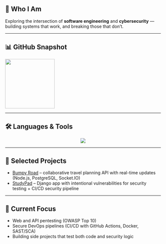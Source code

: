 ## 👤 Who I Am  
Exploring the intersection of **software engineering** and **cybersecurity** — building systems that work, and breaking those that don’t.  

---

## 📊 GitHub Snapshot

<a href="https://github.com/hungnm04">
  <img height=160 src="https://github-readme-stats.vercel.app/api?username=hungnm04&show_icons=true&theme=tokyonight&hide=contribs,issues" />
</a>

---

## 🛠️ Languages & Tools  

<p align="center">
  <a href="https://skillicons.dev">
    <img src="https://skillicons.dev/icons?i=cpp,java,docker,githubactions,postgres,vim,kali&theme=light" />
  </a>
</p>

---

## 🔬 Selected Projects

- [Bumpy Road](https://github.com/hungnm04/Bumpy-Road) – collaborative travel planning API with real-time updates (Node.js, PostgreSQL, Socket.IO)  
- [StudyPad](https://github.com/hungnm04/StudyPad) – Django app with intentional vulnerabilities for security testing + CI/CD security pipeline

---

## 🎯 Current Focus  
- Web and API pentesting (OWASP Top 10)  
- Secure DevOps pipelines (CI/CD with GitHub Actions, Docker, SAST/SCA)  
- Building side projects that test both code and security logic  
